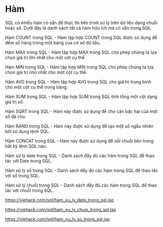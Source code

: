 # Hàm

SQL có nhiều hàm có sẵn để thực thi tiến trình xử lý trên dữ liệu dạng chuỗi hoặc số. Dưới đây là danh sách tất cả hàm hữu ích mà có sẵn trong SQL.

Hàm COUNT trong SQL - Hàm tập hợp COUNT trong SQL được sử dụng để đếm số hàng trong một bảng của cơ sở dữ liệu.

Hàm MAX trong SQL - Hàm tập hợp MAX trong SQL cho phép chúng ta lựa chọn giá trị lớn nhất cho một cột cụ thể.

Hàm MIN trong SQL - Hàm tập hợp MIN trong SQL cho phép chúng ta lựa chọn giá trị nhỏ nhất cho một cột cụ thể.

Hàm AVG trong SQL - Hàm tập hợp AVG trong SQL cho giá trị trung bình cho một cột cụ thể trong bảng.

Hàm SUM trong SQL - Hàm tập hợp SUM trong SQL tính tổng một cột dạng giá trị số.

Hàm SQRT trong SQL - Hàm này được sử dụng để cho căn bậc hai của một số đã cho.

Hàm RAND trong SQL - Hàm này được sử dụng để tạo một số ngẫu nhiên bởi sử dụng lệnh SQL.

Hàm CONCAT trong SQL - Hàm này được sử dụng để nối chuỗi bên trong bất kỳ lệnh SQL nào.

Hàm xử lý date trong SQL - Danh sách đầy đủ các hàm trong SQL để thao tác với Date trong SQL.

Hàm xử lý số trong SQL - Danh sách đầy đủ các hàm trong SQL để thao tác với số trong SQL.

Hàm xử lý chuỗi trong SQL - Danh sách đầy đủ các hàm trong SQL để thao tác với chuỗi trong SQL.

https://vietjack.com/sql/ham_xu_ly_date_trong_sql.jsp

https://vietjack.com/sql/ham_xu_ly_chuoi_trong_sql.jsp

https://vietjack.com/sql/ham_xu_ly_so_trong_sql.jsp